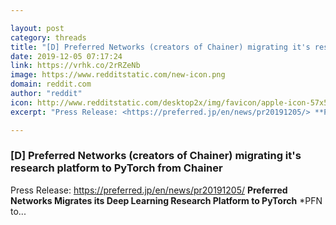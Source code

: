 ```yaml
---

layout: post
category: threads
title: "[D] Preferred Networks (creators of Chainer) migrating it's research platform to PyTorch from Chainer"
date: 2019-12-05 07:17:24
link: https://vrhk.co/2rRZeNb
image: https://www.redditstatic.com/new-icon.png
domain: reddit.com
author: "reddit"
icon: http://www.redditstatic.com/desktop2x/img/favicon/apple-icon-57x57.png
excerpt: "Press Release: <https://preferred.jp/en/news/pr20191205/> **Preferred Networks Migrates its Deep Learning Research Platform to PyTorch** *PFN to..."

---
```


### [D] Preferred Networks (creators of Chainer) migrating it's research platform to PyTorch from Chainer

Press Release: <https://preferred.jp/en/news/pr20191205/> **Preferred Networks Migrates its Deep Learning Research Platform to PyTorch** *PFN to...
